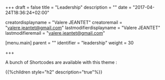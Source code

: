 +++
draft = false
title = "Leadership"
description = ""
date = "2017-04-24T18:36:24+02:00"

creatordisplayname = "Valere JEANTET"
creatoremail = "valere.jeantet@gmail.com"
lastmodifierdisplayname = "Valere JEANTET"
lastmodifieremail = "valere.jeantet@gmail.com"

[menu.main]
parent = ""
identifier = "leadership"
weight = 30

+++

A bunch of Shortcodes are available with this theme :

{{%children style="h2" description="true"%}}
